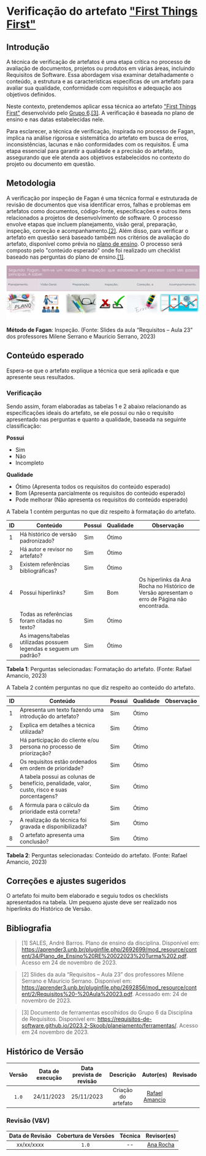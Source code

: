 # Verificação do artefato ["First Things First"](https://requisitos-de-software.github.io/2023.2-Skoob/planejamento/first_things_first/)

## Introdução

A técnica de verificação de artefatos é uma etapa crítica no processo de avaliação de documentos, projetos ou produtos em várias áreas, incluindo Requisitos de Software. Essa abordagem visa examinar detalhadamente o conteúdo, a estrutura e as características específicas de um artefato para avaliar sua qualidade, conformidade com requisitos e adequação aos objetivos definidos.

Neste contexto, pretendemos aplicar essa técnica ao artefato ["First Things First"](https://requisitos-de-software.github.io/2023.2-Skoob/planejamento/first_things_first/) desenvolvido pelo [Grupo 6](https://requisitos-de-software.github.io/2023.2-Skoob/).<a id="a" href="#aa">[3]</a>. A verificação é baseada no plano de ensino e nas datas estabelecidas nele.

Para esclarecer, a técnica de verificação, inspirada no processo de Fagan, implica na análise rigorosa e sistemática do artefato em busca de erros, inconsistências, lacunas e não conformidades com os requisitos. É uma etapa essencial para garantir a qualidade e a precisão do artefato, assegurando que ele atenda aos objetivos estabelecidos no contexto do projeto ou documento em questão.

## Metodologia

A verificação por inspeção de Fagan é uma técnica formal e estruturada de revisão de documentos que visa identificar erros, falhas e problemas em artefatos como documentos, código-fonte, especificações e outros itens relacionados a projetos de desenvolvimento de software. O processo envolve etapas que incluem planejamento, visão geral, preparação, inspeção, correção e acompanhamento.<a id="a" href="#aa">[2]</a>. Além disso, para verificar o artefato em questão será baseado também nos critérios de avaliação do artefato, disponível como prévia no [plano de ensino](https://aprender3.unb.br/pluginfile.php/2692699/mod_resource/content/34/Plano_de_Ensino%20RE%20022023%20Turma%202.pdf).
O processo será composto pelo "conteúdo esperado" onde foi realizado um checklist baseado nas perguntas do plano de ensino.<a id="a" href="#aa">[1]</a>.

![Inspeção Fagan](../Fagan.png)

<b>Método de Fagan</b>: Inspeção. (Fonte: Slides da aula “Requisitos – Aula 23” dos professores Milene Serrano e Maurício Serrano, 2023)

## Conteúdo esperado

Espera-se que o artefato explique a técnica que será aplicada e que apresente seus resultados.

### Verificação

Sendo assim, foram elaboradas as tabelas 1 e 2 abaixo relacionando as especificações ideais do artefato, se ele possui ou não o requisito apresentado nas perguntas e quanto a qualidade, baseada na seguinte classificação:

**Possui**

- Sim
- Não
- Incompleto

**Qualidade**

- Ótimo (Apresenta todos os requisitos do conteúdo esperado)
- Bom (Apresenta parcialmente os requisitos do conteúdo esperado)
- Pode melhorar (Não apresenta os requisitos do conteúdo esperado)

A Tabela 1 contém perguntas no que diz respeito à formatação do artefato.

| ID  | Conteúdo                                                              | Possui     | Qualidade     | Observação                                |
| --- | --------------------------------------------------------------------- | ------     | ------------- | ----------------------------------------- |
| 1   | Há histórico de versão padronizado?                                   | Sim        | Ótimo         |                                           |
| 2   | Há autor e revisor no artefato?                                       | Sim        | Ótimo         |                                           |
| 3   | Existem referências bibliográficas?                                   | Sim        | Ótimo         |                                           |
| 4   | Possui hiperlinks?                                                    | Sim        | Bom           | Os hiperlinks da Ana Rocha no Histórico de Versão apresentam o erro de Página não encontrada. |
| 5   | Todas as referências foram citadas no texto?                          | Sim        | Ótimo         |                                           |
| 6   | As imagens/tabelas utilizadas possuem legendas e seguem um padrão?    | Sim        | Ótimo         |                                           |

<b>Tabela 1</b>: Perguntas selecionadas: Formatação do artefato. (Fonte: Rafael Amancio, 2023)

A Tabela 2 contém perguntas no que diz respeito ao conteúdo do artefato.

| ID  | Conteúdo                                                                                        | Possui     | Qualidade     | Observação                                             |
| --- | ----------------------------------------------------------------------------------------------- | ------     | ------------- | ------------------------------------------------------ |
| 1   | Apresenta um texto fazendo uma introdução do artefato?                                          | Sim        | Ótimo         |                                                        |
| 2   | Explica em detalhes a técnica utilizada?                                                        | Sim        | Ótimo         |                                                        |
| 3   | Há participação do cliente e/ou persona no processo de priorização?                             | Sim        | Ótimo         |                                                        |
| 4   | Os requisitos estão ordenados em ordem de prioridade?                                           | Sim        | Ótimo         |                                                        |
| 5   | A tabela possui as colunas de benefício, penalidade, valor, custo, risco e suas porcentagens?   | Sim        | Ótimo         |                                                        |
| 6   | A fórmula para o cálculo da prioridade está correta?                                            | Sim        | Ótimo         |                                                        |
| 7   | A realização da técnica foi gravada e disponibilizada?                                          | Sim        | Ótimo         |                                                        |
| 8   | O artefato apresenta uma conclusão?                                                             | Sim        | Ótimo         |                                                        |


<b>Tabela 2</b>: Perguntas selecionadas: Conteúdo do artefato. (Fonte: Rafael Amancio, 2023)

## Correções e ajustes sugeridos

O artefato foi muito bem elaborado e seguiu todos os checklists apresentados na tabela. Um pequeno ajuste deve ser realizado nos hiperlinks do Histórico de Versão.

## Bibliografia

> [1] SALES, André Barros. Plano de ensino da disciplina. Disponível em: https://aprender3.unb.br/pluginfile.php/2692699/mod_resource/content/34/Plano_de_Ensino%20RE%20022023%20Turma%202.pdf. Acesso em 24 de novembro de 2023.

> [2] Slides da aula “Requisitos – Aula 23” dos professores Milene Serrano e Maurício Serrano. Disponível em: https://aprender3.unb.br/pluginfile.php/2692856/mod_resource/content/2/Requisitos%20-%20Aula%20023.pdf. Acessado em: 24 de novembro de 2023.

> [3] Documento de ferramentas escolhidos do Grupo 6 da Disciplina de Requisitos. Disponível em: <https://requisitos-de-software.github.io/2023.2-Skoob/planejamento/ferramentas/>. Acesso em 24 novembro de 2023.

## Histórico de Versão

| Versão | Data de execução | Data prevista de revisão |      Descrição      |                  Autor(es)                  | Revisado |
| :----: | :--------------: | :----------------------: | :-----------------: | :-----------------------------------------: | :------: |
| `1.0`  |    24/11/2023    |        25/11/2023        | Criação do artefato | [Rafael Amancio](https://github.com/Rafael-gc) |          |

### Revisão (V&V)

| Data de Revisão | Cobertura de Versões | Técnica |                  Revisor(es)                   |
| :-------------: | :------------------: | :-----: | :--------------------------------------------: |
|   xx/xx/xxxx    |        `1.0`         |   --    | [Ana Rocha](https://github.com/anaaroch) |
